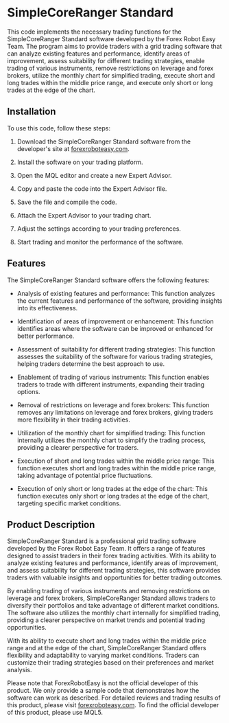 # SimpleCoreRanger Standard

This code implements the necessary trading functions for the SimpleCoreRanger Standard software developed by the Forex Robot Easy Team. The program aims to provide traders with a grid trading software that can analyze existing features and performance, identify areas of improvement, assess suitability for different trading strategies, enable trading of various instruments, remove restrictions on leverage and forex brokers, utilize the monthly chart for simplified trading, execute short and long trades within the middle price range, and execute only short or long trades at the edge of the chart.

## Installation

To use this code, follow these steps:

1. Download the SimpleCoreRanger Standard software from the developer's site at [forexroboteasy.com](https://forexroboteasy.com).

2. Install the software on your trading platform.

3. Open the MQL editor and create a new Expert Advisor.

4. Copy and paste the code into the Expert Advisor file.

5. Save the file and compile the code.

6. Attach the Expert Advisor to your trading chart.

7. Adjust the settings according to your trading preferences.

8. Start trading and monitor the performance of the software.

## Features

The SimpleCoreRanger Standard software offers the following features:

- Analysis of existing features and performance: This function analyzes the current features and performance of the software, providing insights into its effectiveness.

- Identification of areas of improvement or enhancement: This function identifies areas where the software can be improved or enhanced for better performance.

- Assessment of suitability for different trading strategies: This function assesses the suitability of the software for various trading strategies, helping traders determine the best approach to use.

- Enablement of trading of various instruments: This function enables traders to trade with different instruments, expanding their trading options.

- Removal of restrictions on leverage and forex brokers: This function removes any limitations on leverage and forex brokers, giving traders more flexibility in their trading activities.

- Utilization of the monthly chart for simplified trading: This function internally utilizes the monthly chart to simplify the trading process, providing a clearer perspective for traders.

- Execution of short and long trades within the middle price range: This function executes short and long trades within the middle price range, taking advantage of potential price fluctuations.

- Execution of only short or long trades at the edge of the chart: This function executes only short or long trades at the edge of the chart, targeting specific market conditions.

## Product Description

SimpleCoreRanger Standard is a professional grid trading software developed by the Forex Robot Easy Team. It offers a range of features designed to assist traders in their forex trading activities. With its ability to analyze existing features and performance, identify areas of improvement, and assess suitability for different trading strategies, this software provides traders with valuable insights and opportunities for better trading outcomes.

By enabling trading of various instruments and removing restrictions on leverage and forex brokers, SimpleCoreRanger Standard allows traders to diversify their portfolios and take advantage of different market conditions. The software also utilizes the monthly chart internally for simplified trading, providing a clearer perspective on market trends and potential trading opportunities.

With its ability to execute short and long trades within the middle price range and at the edge of the chart, SimpleCoreRanger Standard offers flexibility and adaptability to varying market conditions. Traders can customize their trading strategies based on their preferences and market analysis.

Please note that ForexRobotEasy is not the official developer of this product. We only provide a sample code that demonstrates how the software can work as described. For detailed reviews and trading results of this product, please visit [forexroboteasy.com](https://forexroboteasy.com/forex-robot-review/review-simplecoreranger-standard-a-professional-forex-traders-analysis-of-this-grid-trading-software/). To find the official developer of this product, please use MQL5.
